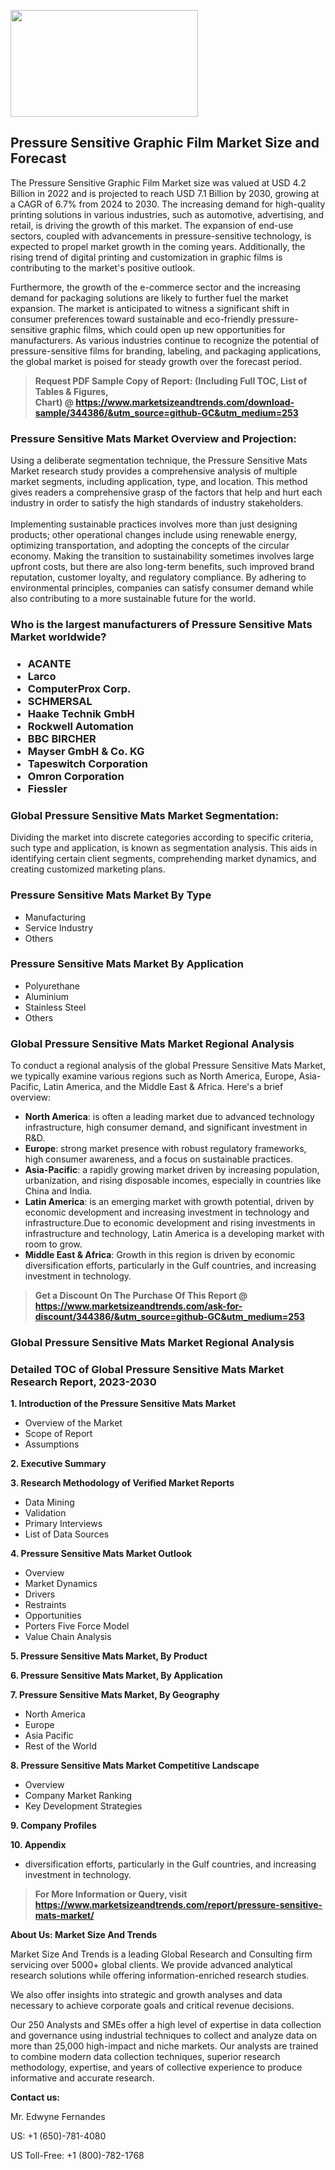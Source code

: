 <p><img class="alignnone size-medium wp-image-20088" src="https://ffe5etoiles.com/wp-content/uploads/2024/12/MST1-300x171.png" alt="" width="300" height="171" /></p><h2>Pressure Sensitive Graphic Film Market Size and Forecast</h2><p>The Pressure Sensitive Graphic Film Market size was valued at USD 4.2 Billion in 2022 and is projected to reach USD 7.1 Billion by 2030, growing at a CAGR of 6.7% from 2024 to 2030. The increasing demand for high-quality printing solutions in various industries, such as automotive, advertising, and retail, is driving the growth of this market. The expansion of end-use sectors, coupled with advancements in pressure-sensitive technology, is expected to propel market growth in the coming years. Additionally, the rising trend of digital printing and customization in graphic films is contributing to the market's positive outlook.</p><p>Furthermore, the growth of the e-commerce sector and the increasing demand for packaging solutions are likely to further fuel the market expansion. The market is anticipated to witness a significant shift in consumer preferences toward sustainable and eco-friendly pressure-sensitive graphic films, which could open up new opportunities for manufacturers. As various industries continue to recognize the potential of pressure-sensitive films for branding, labeling, and packaging applications, the global market is poised for steady growth over the forecast period.</p></p><blockquote id="" class=""><strong>Request PDF Sample Copy of Report: (Including Full TOC, List of Tables &amp; Figures, Chart)&nbsp;@&nbsp;<strong><a href="https://www.marketsizeandtrends.com/download-sample/344386/&utm_source=github-GC&utm_medium=253" target="_blank">https://www.marketsizeandtrends.com/download-sample/344386/&utm_source=github-GC&utm_medium=253</a></strong></strong></blockquote><h3 id="" class="">Pressure Sensitive Mats Market&nbsp;Overview and Projection:</h3><p id="" class="">Using a deliberate segmentation technique, the Pressure Sensitive Mats Market research study provides a comprehensive analysis of multiple market segments, including application, type, and location. This method gives readers a comprehensive grasp of the factors that help and hurt each industry in order to satisfy the high standards of industry stakeholders. <br /> <br />Implementing sustainable practices involves more than just designing products; other operational changes include using renewable energy, optimizing transportation, and adopting the concepts of the circular economy. Making the transition to sustainability sometimes involves large upfront costs, but there are also long-term benefits, such improved brand reputation, customer loyalty, and regulatory compliance. By adhering to environmental principles, companies can satisfy consumer demand while also contributing to a more sustainable future for the world.</p><h3 id="" class="">Who is the largest manufacturers of&nbsp;Pressure Sensitive Mats Market worldwide?</h3><h3 class=""><p><ul><li>ACANTE </li><li> Larco </li><li> ComputerProx Corp. </li><li> SCHMERSAL </li><li> Haake Technik GmbH </li><li> Rockwell Automation </li><li> BBC BIRCHER </li><li> Mayser GmbH & Co. KG </li><li> Tapeswitch Corporation </li><li> Omron Corporation </li><li> Fiessler</li></ul></p></h3><h3 id="" class="">Global&nbsp;Pressure Sensitive Mats Market Segmentation:</h3><p id="" class="">Dividing the market into discrete categories according to specific criteria, such type and application, is known as segmentation analysis. This aids in identifying certain client segments, comprehending market dynamics, and creating customized marketing plans.</p><h3 id="" class="">Pressure Sensitive Mats Market&nbsp;By Type</h3><p><p><ul><li>Manufacturing</li><li> Service Industry</li><li> Others</p></li></ul></p></p><h3 id="" class="">Pressure Sensitive Mats Market&nbsp;By Application</h3><p class=""><p><ul><li>Polyurethane</li><li> Aluminium</li><li> Stainless Steel</li><li> Others</li></ul></p></p><h3 id="" class="">Global Pressure Sensitive Mats Market Regional Analysis</h3><p id="" class="">To conduct a regional analysis of the global Pressure Sensitive Mats Market, we typically examine various regions such as North America, Europe, Asia-Pacific, Latin America, and the Middle East &amp; Africa. Here's a brief overview:</p><ul><li><strong>North America</strong>: is often a leading market due to advanced technology infrastructure, high consumer demand, and significant investment in R&amp;D.</li><li><strong>Europe</strong>: strong market presence with robust regulatory frameworks, high consumer awareness, and a focus on sustainable practices.</li><li><strong>Asia-Pacific</strong>: a rapidly growing market driven by increasing population, urbanization, and rising disposable incomes, especially in countries like China and India.</li><li><strong>Latin America</strong>: is an emerging market with growth potential, driven by economic development and increasing investment in technology and infrastructure.Due to economic development and rising investments in infrastructure and technology, Latin America is a developing market with room to grow.</li><li><strong>Middle East &amp; Africa</strong>: Growth in this region is driven by economic diversification efforts, particularly in the Gulf countries, and increasing investment in technology.</li></ul><blockquote id="" class=""><strong>Get a Discount On The Purchase Of This Report @ <strong><a href="https://www.marketsizeandtrends.com/ask-for-discount/344386/&utm_source=github-GC&utm_medium=253" target="_blank">https://www.marketsizeandtrends.com/ask-for-discount/344386/&utm_source=github-GC&utm_medium=253</a></strong></strong></blockquote><h3 id="" class="">Global Pressure Sensitive Mats Market Regional Analysis</h3><h3 id="" class="">Detailed TOC of Global Pressure Sensitive Mats Market Research Report, 2023-2030</h3><p id="" class=""><strong>1. Introduction of the Pressure Sensitive Mats Market</strong></p><ul><li>Overview of the Market</li><li>Scope of Report</li><li>Assumptions</li></ul><p id="" class=""><strong>2. Executive Summary</strong></p><p id="" class=""><strong>3. Research Methodology of Verified Market Reports</strong></p><ul><li>Data Mining</li><li>Validation</li><li>Primary Interviews</li><li>List of Data Sources</li></ul><p id="" class=""><strong>4. Pressure Sensitive Mats Market Outlook</strong></p><ul><li>Overview</li><li>Market Dynamics</li><li>Drivers</li><li>Restraints</li><li>Opportunities</li><li>Porters Five Force Model</li><li>Value Chain Analysis</li></ul><p id="" class=""><strong>5. Pressure Sensitive Mats Market, By Product</strong></p><p id="" class=""><strong>6. Pressure Sensitive Mats Market, By Application</strong></p><p id="" class=""><strong>7. Pressure Sensitive Mats Market, By Geography</strong></p><ul><li>North America</li><li>Europe</li><li>Asia Pacific</li><li>Rest of the World</li></ul><p id="" class=""><strong>8. Pressure Sensitive Mats Market Competitive Landscape</strong></p><ul><li>Overview</li><li>Company Market Ranking</li><li>Key Development Strategies</li></ul><p id="" class=""><strong>9. Company Profiles</strong></p><p id="" class=""><strong>10. Appendix</strong></p><ul><li>diversification efforts, particularly in the Gulf countries, and increasing investment in technology.</li></ul><blockquote id="" class=""><strong>For More Information or Query, visit <strong><strong><a href="https://www.marketsizeandtrends.com/report/pressure-sensitive-mats-market/" target="_blank">https://www.marketsizeandtrends.com/report/pressure-sensitive-mats-market/</a></strong></strong></strong></blockquote><p id="" class=""><strong>About Us: Market Size And Trends</strong></p><p id="" class="">Market Size And Trends is a leading Global Research and Consulting firm servicing over 5000+ global clients. We provide advanced analytical research solutions while offering information-enriched research studies.</p><p id="" class="">We also offer insights into strategic and growth analyses and data necessary to achieve corporate goals and critical revenue decisions.</p><p id="" class="">Our 250 Analysts and SMEs offer a high level of expertise in data collection and governance using industrial techniques to collect and analyze data on more than 25,000 high-impact and niche markets. Our analysts are trained to combine modern data collection techniques, superior research methodology, expertise, and years of collective experience to produce informative and accurate research.</p><p id="" class=""><strong>Contact us:</strong></p><p id="" class="">Mr. Edwyne Fernandes</p><p id="" class="">US: +1 (650)-781-4080</p><p id="" class="">US Toll-Free: +1 (800)-782-1768</p>
